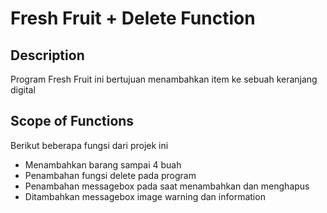 # Fresh Fruit + Delete Function

## Description
Program Fresh Fruit ini bertujuan menambahkan item ke sebuah keranjang digital
## Scope of Functions
Berikut beberapa fungsi dari projek ini

- Menambahkan barang sampai 4 buah
- Penambahan fungsi delete pada program
- Penambahan messagebox pada saat menambahkan dan menghapus
- Ditambahkan messagebox image warning dan information
